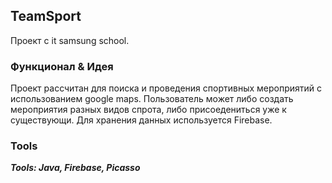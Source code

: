 ## TeamSport
Проект с it samsung school.
### Функционал & Идея
Проект рассчитан для поиска и проведения спортивных
мероприятий с использованием google maps. Пользователь может либо создать мероприятия разных видов спрота, либо присоедениться уже к существующи.
Для хранения данных используется Firebase. 

### Tools
___Tools: Java, Firebase, Picasso___

